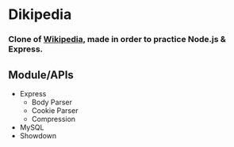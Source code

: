 # Dikipedia

### Clone of [Wikipedia](https://en.wikipedia.org), made in order to practice Node.js & Express.

## Module/APIs

- Express
  - Body Parser
  - Cookie Parser
  - Compression
- MySQL
- Showdown